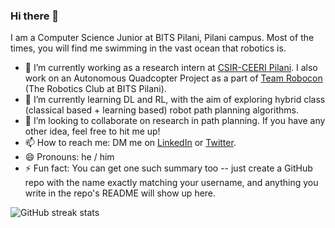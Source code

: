 ### Hi there 👋

I am a Computer Science Junior at BITS Pilani, Pilani campus. Most of the times, you will find me swimming in the vast ocean that robotics is.

- 🔭 I’m currently working as a research intern at [CSIR-CEERI Pilani](https://www.ceeri.res.in/). I also work on an Autonomous Quadcopter Project as a part of [Team Robocon](https://bitsrobocon.github.io/) (The Robotics Club at BITS Pilani).
- 🌱 I’m currently learning DL and RL, with the aim of exploring hybrid class (classical based + learning based) robot path planning algorithms.
- 👯 I’m looking to collaborate on research in path planning. If you have any other idea, feel free to hit me up!
- 📫 How to reach me: DM me on [LinkedIn](https://www.linkedin.com/in/srujan-deolasee/) or [Twitter](https://twitter.com/sruj_d?s=09).
- 😄 Pronouns: he / him
- ⚡ Fun fact: You can get one such summary too -- just create a GitHub repo with the name exactly matching your username, and anything you write in the repo's README will show up here.

<!-- [Srujan's GitHub stats](https://github-readme-stats.vercel.app/api?username=Srujan-D&show_icons=true&theme=dark) -->

![GitHub streak stats](https://github-readme-streak-stats.herokuapp.com/?user=Srujan-D&theme=dark)
